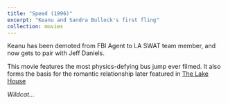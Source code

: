 ```yaml
---
title: "Speed (1996)"
excerpt: "Keanu and Sandra Bullock's first fling"
collection: movies
---
```


Keanu has been demoted from FBI Agent to LA SWAT team member, and now gets to pair with Jeff Daniels.

This movie features the most physics-defying bus jump ever filmed. It also forms the basis for the romantic relationship later featured in [The Lake House](/movies/the_lake_house.md)

*Wildcat...*
